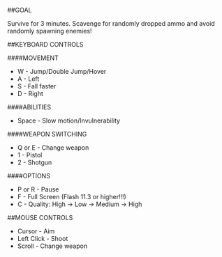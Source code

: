 ##GOAL

Survive for 3 minutes. Scavenge for randomly dropped ammo and avoid randomly spawning enemies!

##KEYBOARD CONTROLS

####MOVEMENT

* W - Jump/Double Jump/Hover
* A - Left
* S - Fall faster
* D - Right

####ABILITIES
* Space - Slow motion/Invulnerability

####WEAPON SWITCHING
* Q or E - Change weapon
* 1 - Pistol
* 2 - Shotgun

####OPTIONS
* P or R - Pause
* F - Full Screen (Flash 11.3 or higher!!!)
* C - Quality: High -> Low -> Medium -> High

##MOUSE CONTROLS

* Cursor - Aim
* Left Click - Shoot
* Scroll - Change weapon